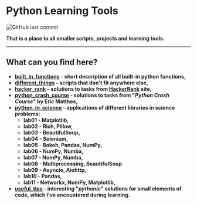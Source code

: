 # **Python Learning Tools**

![GitHub last commit](https://img.shields.io/github/last-commit/mateuszk098/python_learning_tools)

**That is a place to all smaller scripts, projects and learning tools.**

---
## **What can you find here?**
- **[built_in_functions](https://github.com/mateuszk098/python_learning_tools/tree/master/built_in_functions) - short description of all built-in python functions,**
- **[different_things](https://github.com/mateuszk098/python_learning_tools/tree/master/different_things) - scripts that don't fit anywhere else,**
- **[hacker_rank](https://github.com/mateuszk098/python_learning_tools/tree/master/hacker_rank) - solutions to tasks from [HackerRank](https://www.hackerrank.com/domains/python?filters%5Bstatus%5D%5B%5D=unsolved&badge_type=python) site,**
- **[python_crash_course](https://github.com/mateuszk098/python_learning_tools/tree/master/python_crash_course) - solutions to tasks from "_Python Crash Course_" by Eric Matthes,**
- **[python_in_science](https://github.com/mateuszk098/python_learning_tools/tree/master/python_in_science) - applications of different libraries in science problems:**
  - **lab01 - Matplotlib,**
  - **lab02 - Rich, Pillow,**
  - **lab03 - BeautifulSoup,**
  - **lab04 - Selenium,**
  - **lab05 - Bokeh, Pandas, NumPy,**
  - **lab06 - NumPy, Numba,**
  - **lab07 - NumPy, Numba,**
  - **lab08 - Multiprocessing, BeautifulSoup**
  - **lab09 - Asyncio, Aiohttp,**
  - **lab10 - Pandas,**
  - **lab11 - Networkx, NumPy, Matplotlib,**
- **[useful_tips](https://github.com/mateuszk098/python_learning_tools/tree/master/useful_tips) - interesting "_pythonic_" solutions for small elements of code, which I've encountered during learning.**
